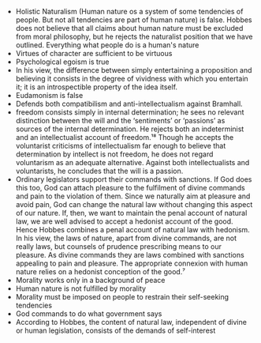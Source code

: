 - Holistic Naturalism (Human nature os a system of some tendencies of people. But not all tendencies are part of human nature) is false. Hobbes does not believe that all claims about human nature must be excluded from moral philosophy, but he rejects the naturalist position that we have outlined. Everything what people do is a human's nature
- Virtues of character are sufficient to be virtuous
- Psychological egoism is true
- In his view, the difference between simply entertaining a proposition and believing it consists in the degree of vividness with which you entertain it; it is an introspectible property of the idea itself.
- Eudamonism is false
- Defends both compatibilism and anti-intellectualism against Bramhall. 
- freedom consists simply in internal determination; he sees no relevant distinction between the will and the ‘sentiments’ or ‘passions’ as sources of the internal determination.
He rejects both an indeterminist and an intellectualist account of freedom.¹⁸ Though he accepts the voluntarist criticisms of intellectualism far enough to believe that determination by intellect is not freedom, he does not regard voluntarism as an adequate alternative. Against both intellectualists and voluntarists, he concludes that the will is a passion. 
- Ordinary legislators support their commands with sanctions. If God does this too, God can attach pleasure to the fulfilment of divine commands and pain to the violation of them. Since we naturally aim at pleasure and avoid pain, God can change the natural law without changing this aspect of our nature. If, then, we want to maintain the penal account of natural law, we are well advised to accept a hedonist account of the good. Hence Hobbes combines a penal account of natural law with hedonism. In his view, the laws of nature, apart from divine commands, are not really laws, but counsels of prudence prescribing means to our pleasure.
As divine commands they are laws combined with sanctions appealing to pain and pleasure.
The appropriate connexion with human nature relies on a hedonist conception of the good.⁷ 
- Morality works only in a background of peace
- Human nature is not fulfilled by morality
- Morality must be imposed on people to restrain their self-seeking tendencies
- God commands to do what government says
- According to Hobbes, the content of natural law, independent of divine or human legislation, consists of the demands of self-interest
